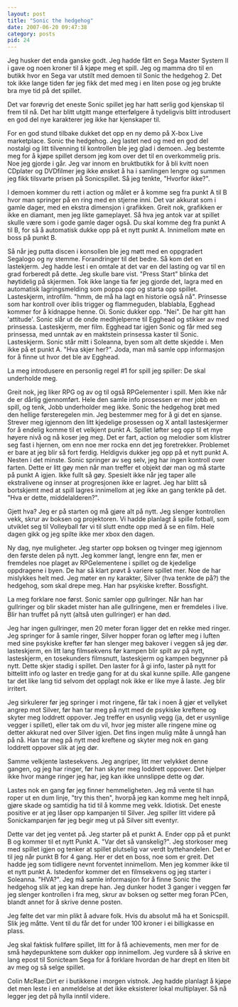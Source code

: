 ```yaml
---
layout: post
title: "Sonic the hedgehog"
date: 2007-06-20 09:47:38
category: posts
pid: 24
---
```

Jeg husker det enda ganske godt. Jeg hadde fått en Sega Master System II i gave og noen kroner til å kjøpe meg et spill. Jeg og mamma dro til en butikk hvor en Sega var utstilt med demoen til Sonic the hedgehog 2. Det tok ikke lange tiden før jeg fikk det med meg i en liten pose og jeg brukte bra mye tid på det spillet. 

Det var forøvrig det eneste Sonic spillet jeg har hatt serlig god kjenskap til frem til nå. Det har blitt utgitt mange etterfølgere å tydeligvis blitt introdusert en god del nye karakterer jeg ikke har kjenskaper til.

For en god stund tilbake dukket det opp en ny demo på X-box Live marketplace. Sonic the hedgehog. Jeg lastet ned og med en god del nostalgi og litt tilvenning til kontrollen ble jeg glad i demoen. Jeg bestemte meg for å kjøpe spillet dersom jeg kom over det til en overkommelig pris. Noe jeg gjorde i går. Jeg var innom en bruktbutikk for å bli kvitt noen CDplater og DVDfilmer jeg ikke ønsket å ha i samlingen lengre og summen jeg fikk tilsvarte prisen på Sonicspillet. Så jeg tenkte, "Hvorfor ikke?".

I demoen kommer du rett i action og målet er å komme seg fra punkt A til B hvor man springer på en ring med en stjerne inni. Det var akkurat som i gamle dager, med en ekstra dimensjon i grafikken. Greit nok, grafikken er ikke en diamant, men jeg likte gameplayet. Så hva jeg antok var at spillet skulle være som i gode gamle dager også. Du skal komme deg fra punkt A til B, for så å automatisk dukke opp på et nytt punkt A. Innimellom møte en boss på punkt B.

Så når jeg putta discen i konsollen ble jeg møtt med en oppgradert Segalogo og ny stemme. Forandringer til det bedre. Så kom det en lastekjerm. Jeg hadde lest i en omtale at det var en del lasting og var til en grad forberedt på dette. Jeg skulle bare vist. "Press Start" blinka det høytidelig på skjermen. Tok ikke lange tia før jeg gjorde det, lagra med en automatisk lagringsmelding som poppa opp og starta opp spillet. Lasteskjerm, introfilm. "hmm, de må ha lagt en historie også nå". Prinsesse som har kontroll over iblis trigger og flammeguden, blablabla, Egghead kommer for å kidnappe henne. Oi. Sonic dukker opp. "Nei". De har gitt han 'attitude'. Sonic slår ut de onde medhjelperne til Egghead og stikker av med prinsessa. Lasteskjerm, mer film. Egghead tar igjen Sonic og får med seg prinsessa, med unntak av en maktstein prinsessa kaster til Sonic. Lasteskjerm. Sonic står mitt i Soleanna, byen som alt dette skjedde i. Men ikke på et punkt A. "Hva skjer her?". Joda, man må samle opp informasjon for å finne ut hvor det ble av Egghead.

La meg introdusere en personlig regel #1 for spill jeg spiller: De skal underholde meg.

Greit nok, jeg liker RPG og av og til også RPGelementer i spill. Men ikke når de er dårlig gjennomført. Hele den samle info prosessen er mer jobb en spill, og tenk, Jobb underholder meg ikke. Sonic the hedgehog brøt med den hellige førsteregelen min. Jeg bestemmer meg for å gi det en sjanse. Strever meg igjennom den litt kjedelige prosessen og X antall lasteskjermer for å endelig komme til et velkjent punkt A. Spillet løfter seg opp til et mye høyere nivå og nå koser jeg meg. Det er fart, action og melodier som klistrer seg fast i hjernen, om enn noe mer rocka enn det jeg foretrekker. Problemet er bare at jeg blir så fort ferdig. Heldigvis dukker jeg opp på et nytt punkt A. Nesten i det minste. Sonic springer av seg selv, jeg har ingen kontroll over farten. Dette er litt gøy men når man treffer et objekt dør man og må starte på punkt A igjen. Ikke fullt så gøy. Spesielt ikke når jeg taper alle ekstralivene og innser at progresjonen ikke er lagret. Jeg har blitt så bortskjemt med at spill lagres innimellom at jeg ikke an gang tenkte på det. "Hva er dette, middelalderen?".

Gjett hva? Jeg er på starten og må gjøre alt på nytt. Jeg slenger kontrollen vekk, skrur av boksen og projektoren. Vi hadde planlagt å spille fotball, som utviklet seg til Volleyball før vi til slutt endte opp med å se en film. Hele dagen gikk og jeg spilte ikke mer xbox den dagen.

Ny dag, nye muligheter. Jeg starter opp boksen og tvinger meg igjennom den første delen på nytt. Jeg kommer langt, lengre enn før, men er fremdeles noe plaget av RPGelementene i spillet og de kjedelige oppdragene i byen. De har så klart prøvt å variere spillet mer. Noe de har mislykkes helt med. Jeg møter en ny karakter, Silver (hva tenkte de på?) the hedgehog, som skal drepe meg. Han har psykiske krefter. Bossfight. 

La meg forklare noe først. Sonic samler opp gullringer. Når han har gullringer og blir skadet mister han alle gullringene, men er fremdeles i live. Blir han truffet på nytt (altså uten gullringer) er han død. 

Jeg har ingen gullringer, men 20 meter foran ligger det en rekke med ringer. Jeg springer for å samle ringer, Silver hopper foran og løfter meg i luften med sine psykiske krefter før han slenger meg bakover i veggen så jeg dør. lasteskjerm, en litt lang filmsekvens før kampen blir spilt av på nytt, lasteskjerm, en tosekunders filmsnutt, lasteskjerm og kampen begynner på nytt. Dette skjer stadig i spillet. Den laster for å gi info, laster på nytt for bittelitt info og laster en tredje gang for at du skal kunne spille. Alle gangene tar det like lang tid selvom det opplagt nok ikke er like mye å laste. Jeg blir irritert.

Jeg sirkulerer før jeg springer i mot ringene, får tak i noen å gjør et vellyket angrep mot Silver, før han tar meg på nytt med de psykiske kreftene og skyter meg loddrett oppover. Jeg treffer en usynlig vegg (ja, det er usynlige vegger i spillet), eller tak om du vil, hvor jeg mister alle ringene mine og detter akkurat ned over Silver igjen. Det fins ingen mulig måte å unngå han på nå. Han tar meg på nytt med kreftene og skyter meg nok en gang loddrett oppover slik at jeg dør. 

Samme velkjente lastesekvens. Jeg angriper, litt mer velykket denne gangen, og jeg har ringer, før han skyter meg loddrett oppover. Det hjelper ikke hvor mange ringer jeg har, jeg kan ikke unnslippe dette og dør.

Lastes nok en gang før jeg finner hemmeligheten. Jeg må vente til han roper ut en dum linje, "try this then", hvorpå jeg kan komme meg helt innpå, gjøre skade og samtidig ha tid til å komme meg vekk. Idiotisk. Det eneste positive er at jeg låser opp kampanjen til Silver. Jeg spiller litt videre på Sonickampanjen før jeg begir meg ut på Silver sitt eventyr.

Dette var det jeg ventet på. Jeg starter på et punkt A. Ender opp på et punkt B og kommer til et nytt Punkt A. "Var det så vanskelig?". Jeg storkoser meg med spillet igjen og tenker at spillet plutselig var verdt byttehandelen. Det er til jeg når punkt B for 4 gang. Her er det en boss, noe som er greit. Det hadde jeg som tidligere nevnt forventet innimellom. Men jeg kommer ikke til et nytt punkt A. Istedenfor kommer det en filmsekvens og jeg starter i Soleanna. "HVA?". Jeg må samle informasjon for å finne Sonic the hedgehog slik at jeg kan drepe han. Jeg dunker hodet 3 ganger i veggen før jeg slenger kontrollen i fra meg, skrur av boksen og setter meg foran PCen, blandt annet for å skrive denne posten.

Jeg følte det var min plikt å advare folk. Hvis du absolut må ha et Sonicspill. Slik jeg måtte. Vent til du får det for under 100 kroner i ei billigkasse en plass.

Jeg skal faktisk fullføre spillet, litt for å få achievements, men mer for de små høydepunktene som dukker opp innimellom. Jeg vurdere så å skrive en lang epost til Sonicteam Sega for å forklare hvordan de har drept en liten bit av meg og så selge spillet.

Colin McRae:Dirt er i butikkene i morgen vistnok. Jeg hadde planlagt å kjøpe det men leste i en anmeldelse at det ikke eksisterer lokal multiplayer. Så nå legger jeg det på hylla inntil videre.
